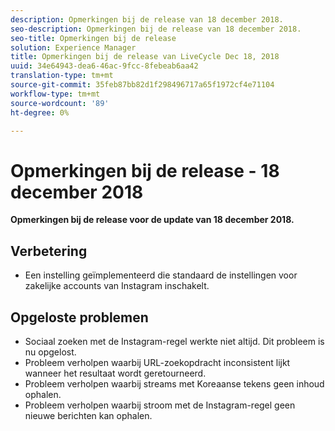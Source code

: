 ```yaml
---
description: Opmerkingen bij de release van 18 december 2018.
seo-description: Opmerkingen bij de release van 18 december 2018.
seo-title: Opmerkingen bij de release
solution: Experience Manager
title: Opmerkingen bij de release van LiveCycle Dec 18, 2018
uuid: 34e64943-dea6-46ac-9fcc-8febeab6aa42
translation-type: tm+mt
source-git-commit: 35feb87bb82d1f298496717a65f1972cf4e71104
workflow-type: tm+mt
source-wordcount: '89'
ht-degree: 0%

---
```



# Opmerkingen bij de release - 18 december 2018

**Opmerkingen bij de release voor de update van 18 december 2018.**

## Verbetering

* Een instelling geïmplementeerd die standaard de instellingen voor zakelijke accounts van Instagram inschakelt.

## Opgeloste problemen

* Sociaal zoeken met de Instagram-regel werkte niet altijd. Dit probleem is nu opgelost.
* Probleem verholpen waarbij URL-zoekopdracht inconsistent lijkt wanneer het resultaat wordt geretourneerd.
* Probleem verholpen waarbij streams met Koreaanse tekens geen inhoud ophalen.
* Probleem verholpen waarbij stroom met de Instagram-regel geen nieuwe berichten kan ophalen.
